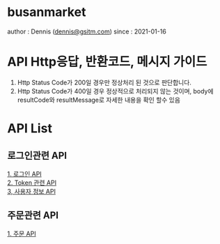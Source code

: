 # busanmarket



author : Dennis (dennis@gsitm.com)
since : 2021-01-16

# API Http응답, 반환코드, 메시지 가이드

1. Http Status Code가 200일 경우만 정상처리 된 것으로 판단합니다.
2. Http Status Code가 400일 경우 정상적으로 처리되지 않는 것이며, body에 resultCode와 resultMessage로 자세한 내용을 확인 할수 있음

# API List

## 로그인관련 API

[1. 로그인 API](./apis/authentication.md)<br/>
[2. Token 관련 API](./apis/token.md)<br/>
[3, 사용자 정보 API](./apis/profile_me.md)

## 주문관련 API

[1. 주문 API](./apis/order.md)<br/>
